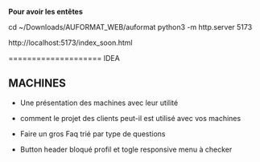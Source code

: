 **Pour avoir les entêtes**


cd ~/Downloads/AUFORMAT_WEB/auformat
python3 -m http.server 5173

http://localhost:5173/index_soon.html



====================
IDEA

MACHINES
-----
- Une présentation des machines avec leur utilité  
- comment le projet des clients peut-il est utilisé avec vos machines



- Faire un gros Faq trié par type de questions

- Button header bloqué profil et togle responsive menu à checker

